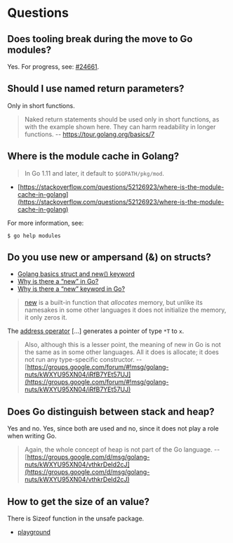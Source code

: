 # Questions

## Does tooling break during the move to Go modules?

Yes. For progress, see: [#24661](https://github.com/golang/go/issues/24661).

## Should I use named return parameters?

Only in short functions.

> Naked return statements should be used only in short functions, as with the
> example shown here. They can harm readability in longer functions. -- https://tour.golang.org/basics/7

## Where is the module cache in Golang?

> In Go 1.11 and later, it default to `$GOPATH/pkg/mod`.

* [https://stackoverflow.com/questions/52126923/where-is-the-module-cache-in-golang](https://stackoverflow.com/questions/52126923/where-is-the-module-cache-in-golang)

For more information, see:

```
$ go help modules
```

## Do you use new or ampersand (&) on structs?

* [Golang basics struct and new() keyword](https://stackoverflow.com/q/34543430/89391)
* [Why is there a “new” in Go?](https://softwareengineering.stackexchange.com/q/210399/436)
* [Why is there a “new” keyword in Go?](https://groups.google.com/forum/#!topic/golang-nuts/K3Ys8qpml2Y)

> [new](https://golang.org/doc/effective_go.html#allocation_new) is a built-in
> function that *allocates* memory, but unlike its namesakes in some other
> languages it does not initialize the memory, it only zeros it.

The [address operator](https://golang.org/ref/spec#Address_operators) [...]
generates a pointer of type `*T` to `x`.

> Also, although this is a lesser point, the meaning of new in Go is not
the same as in some other languages. All it does is allocate; it does not run
any type-specific constructor. --
[https://groups.google.com/forum/#!msg/golang-nuts/kWXYU95XN04/iRfB7YEt57UJ](https://groups.google.com/forum/#!msg/golang-nuts/kWXYU95XN04/iRfB7YEt57UJ)

## Does Go distinguish between stack and heap?

Yes and no. Yes, since both are used and no, since it does not play a role when
writing Go.

> Again, the whole concept of heap is not part of the Go
language. -- [https://groups.google.com/d/msg/golang-nuts/kWXYU95XN04/vthkrDeId2cJ](https://groups.google.com/d/msg/golang-nuts/kWXYU95XN04/vthkrDeId2cJ)

## How to get the size of an value?

There is Sizeof function in the unsafe package.

* [playground](https://play.golang.org/p/pg6vJSYMqVd)

